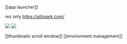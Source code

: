 [[app launcher]]

rez only
https://allzpark.com/

![](https://user-images.githubusercontent.com/90282974/133529630-ed1522de-ff65-486b-b175-d8d0e3521c06.gif)
![](https://user-images.githubusercontent.com/2152766/60492033-02602080-9ca2-11e9-82f0-a3cc43cd5c5e.png)

[[thumbnails scroll window]]
[[environment management]]
